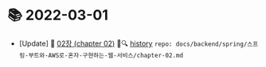 # 📚 2022-03-01
- [Update] 📙 [02장 (chapter 02)](https://til.qriositylog.com/featured/backend/spring/스프링-부트와-AWS로-혼자-구현하는-웹-서비스/chapter-02) 📃🔍 [history](https://github.com/Queue-ri/TIL/commits/main/docs/backend/spring/스프링-부트와-AWS로-혼자-구현하는-웹-서비스/chapter-02.md?since=2022-03-01T00:00:00Z&until=2022-03-01T23:59:59Z) `repo: docs/backend/spring/스프링-부트와-AWS로-혼자-구현하는-웹-서비스/chapter-02.md`
